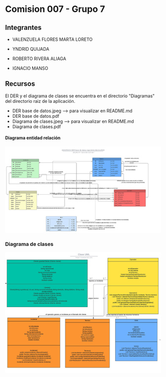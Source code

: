 # Comision 007  -  Grupo 7

## Integrantes

* VALENZUELA FLORES MARTA LORETO

* YNDRID QUIJADA

* ROBERTO RIVERA ALIAGA

* IGNACIO MANSO

## Recursos

El DER y el diagrama de clases se encuentra en el directorio
"Diagramas" del directorio raiz de la aplicación.

* DER base de datos.jpeg --> para visualizar en README.md
* DER base de datos.pdf
* Diagrama de clases.jpeg --> para visualizar en README.md
* Diagrama de clases.pdf

#### Diagrama entidad relación

![](Diagramas/DER_base_de_datos.jpeg "")

### Diagrama de clases

![](Diagramas/Diagrama_de_clases.jpeg "")